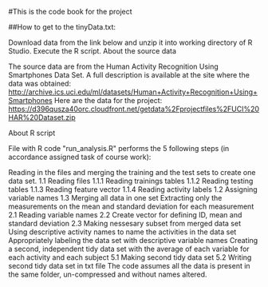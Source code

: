 #This is the code book for the project

##How to get to the tinyData.txt:

Download data from the link below and unzip it into working directory of R Studio.
Execute the R script.
About the source data

The source data are from the Human Activity Recognition Using Smartphones Data Set. A full description is available at the site where the data was obtained: http://archive.ics.uci.edu/ml/datasets/Human+Activity+Recognition+Using+Smartphones Here are the data for the project: https://d396qusza40orc.cloudfront.net/getdata%2Fprojectfiles%2FUCI%20HAR%20Dataset.zip

About R script

File with R code "run_analysis.R" performs the 5 following steps (in accordance assigned task of course work):

Reading in the files and merging the training and the test sets to create one data set.
1.1 Reading files
1.1.1 Reading trainings tables
1.1.2 Reading testing tables
1.1.3 Reading feature vector
1.1.4 Reading activity labels
1.2 Assigning variable names
1.3 Merging all data in one set
Extracting only the measurements on the mean and standard deviation for each measurement
2.1 Reading variable names
2.2 Create vector for defining ID, mean and standard deviation
2.3 Making nessesary subset from merged data set
Using descriptive activity names to name the activities in the data set
Appropriately labeling the data set with descriptive variable names
Creating a second, independent tidy data set with the average of each variable for each activity and each subject
5.1 Making second tidy data set
5.2 Writing second tidy data set in txt file
The code assumes all the data is present in the same folder, un-compressed and without names altered.

